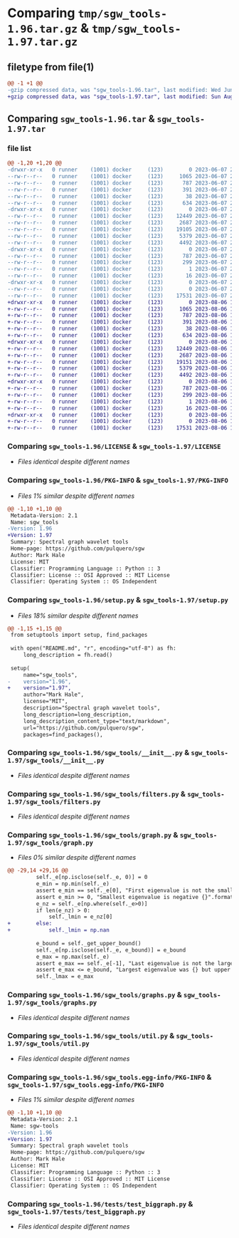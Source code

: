 # Comparing `tmp/sgw_tools-1.96.tar.gz` & `tmp/sgw_tools-1.97.tar.gz`

## filetype from file(1)

```diff
@@ -1 +1 @@
-gzip compressed data, was "sgw_tools-1.96.tar", last modified: Wed Jun  7 21:24:51 2023, max compression
+gzip compressed data, was "sgw_tools-1.97.tar", last modified: Sun Aug  6 12:30:17 2023, max compression
```

## Comparing `sgw_tools-1.96.tar` & `sgw_tools-1.97.tar`

### file list

```diff
@@ -1,20 +1,20 @@
-drwxr-xr-x   0 runner    (1001) docker     (123)        0 2023-06-07 21:24:51.275636 sgw_tools-1.96/
--rw-r--r--   0 runner    (1001) docker     (123)     1065 2023-06-07 21:24:20.000000 sgw_tools-1.96/LICENSE
--rw-r--r--   0 runner    (1001) docker     (123)      787 2023-06-07 21:24:51.275636 sgw_tools-1.96/PKG-INFO
--rw-r--r--   0 runner    (1001) docker     (123)      391 2023-06-07 21:24:20.000000 sgw_tools-1.96/README.md
--rw-r--r--   0 runner    (1001) docker     (123)       38 2023-06-07 21:24:51.275636 sgw_tools-1.96/setup.cfg
--rw-r--r--   0 runner    (1001) docker     (123)      634 2023-06-07 21:24:20.000000 sgw_tools-1.96/setup.py
-drwxr-xr-x   0 runner    (1001) docker     (123)        0 2023-06-07 21:24:51.275636 sgw_tools-1.96/sgw_tools/
--rw-r--r--   0 runner    (1001) docker     (123)    12449 2023-06-07 21:24:20.000000 sgw_tools-1.96/sgw_tools/__init__.py
--rw-r--r--   0 runner    (1001) docker     (123)     2687 2023-06-07 21:24:20.000000 sgw_tools-1.96/sgw_tools/filters.py
--rw-r--r--   0 runner    (1001) docker     (123)    19105 2023-06-07 21:24:20.000000 sgw_tools-1.96/sgw_tools/graph.py
--rw-r--r--   0 runner    (1001) docker     (123)     5379 2023-06-07 21:24:20.000000 sgw_tools-1.96/sgw_tools/graphs.py
--rw-r--r--   0 runner    (1001) docker     (123)     4492 2023-06-07 21:24:20.000000 sgw_tools-1.96/sgw_tools/util.py
-drwxr-xr-x   0 runner    (1001) docker     (123)        0 2023-06-07 21:24:51.275636 sgw_tools-1.96/sgw_tools.egg-info/
--rw-r--r--   0 runner    (1001) docker     (123)      787 2023-06-07 21:24:51.000000 sgw_tools-1.96/sgw_tools.egg-info/PKG-INFO
--rw-r--r--   0 runner    (1001) docker     (123)      299 2023-06-07 21:24:51.000000 sgw_tools-1.96/sgw_tools.egg-info/SOURCES.txt
--rw-r--r--   0 runner    (1001) docker     (123)        1 2023-06-07 21:24:51.000000 sgw_tools-1.96/sgw_tools.egg-info/dependency_links.txt
--rw-r--r--   0 runner    (1001) docker     (123)       16 2023-06-07 21:24:51.000000 sgw_tools-1.96/sgw_tools.egg-info/top_level.txt
-drwxr-xr-x   0 runner    (1001) docker     (123)        0 2023-06-07 21:24:51.275636 sgw_tools-1.96/tests/
--rw-r--r--   0 runner    (1001) docker     (123)        0 2023-06-07 21:24:20.000000 sgw_tools-1.96/tests/__init__.py
--rw-r--r--   0 runner    (1001) docker     (123)    17531 2023-06-07 21:24:20.000000 sgw_tools-1.96/tests/test_biggraph.py
+drwxr-xr-x   0 runner    (1001) docker     (123)        0 2023-08-06 12:30:17.395610 sgw_tools-1.97/
+-rw-r--r--   0 runner    (1001) docker     (123)     1065 2023-08-06 12:29:38.000000 sgw_tools-1.97/LICENSE
+-rw-r--r--   0 runner    (1001) docker     (123)      787 2023-08-06 12:30:17.395610 sgw_tools-1.97/PKG-INFO
+-rw-r--r--   0 runner    (1001) docker     (123)      391 2023-08-06 12:29:38.000000 sgw_tools-1.97/README.md
+-rw-r--r--   0 runner    (1001) docker     (123)       38 2023-08-06 12:30:17.395610 sgw_tools-1.97/setup.cfg
+-rw-r--r--   0 runner    (1001) docker     (123)      634 2023-08-06 12:29:38.000000 sgw_tools-1.97/setup.py
+drwxr-xr-x   0 runner    (1001) docker     (123)        0 2023-08-06 12:30:17.395610 sgw_tools-1.97/sgw_tools/
+-rw-r--r--   0 runner    (1001) docker     (123)    12449 2023-08-06 12:29:38.000000 sgw_tools-1.97/sgw_tools/__init__.py
+-rw-r--r--   0 runner    (1001) docker     (123)     2687 2023-08-06 12:29:38.000000 sgw_tools-1.97/sgw_tools/filters.py
+-rw-r--r--   0 runner    (1001) docker     (123)    19151 2023-08-06 12:29:38.000000 sgw_tools-1.97/sgw_tools/graph.py
+-rw-r--r--   0 runner    (1001) docker     (123)     5379 2023-08-06 12:29:38.000000 sgw_tools-1.97/sgw_tools/graphs.py
+-rw-r--r--   0 runner    (1001) docker     (123)     4492 2023-08-06 12:29:38.000000 sgw_tools-1.97/sgw_tools/util.py
+drwxr-xr-x   0 runner    (1001) docker     (123)        0 2023-08-06 12:30:17.395610 sgw_tools-1.97/sgw_tools.egg-info/
+-rw-r--r--   0 runner    (1001) docker     (123)      787 2023-08-06 12:30:17.000000 sgw_tools-1.97/sgw_tools.egg-info/PKG-INFO
+-rw-r--r--   0 runner    (1001) docker     (123)      299 2023-08-06 12:30:17.000000 sgw_tools-1.97/sgw_tools.egg-info/SOURCES.txt
+-rw-r--r--   0 runner    (1001) docker     (123)        1 2023-08-06 12:30:17.000000 sgw_tools-1.97/sgw_tools.egg-info/dependency_links.txt
+-rw-r--r--   0 runner    (1001) docker     (123)       16 2023-08-06 12:30:17.000000 sgw_tools-1.97/sgw_tools.egg-info/top_level.txt
+drwxr-xr-x   0 runner    (1001) docker     (123)        0 2023-08-06 12:30:17.395610 sgw_tools-1.97/tests/
+-rw-r--r--   0 runner    (1001) docker     (123)        0 2023-08-06 12:29:38.000000 sgw_tools-1.97/tests/__init__.py
+-rw-r--r--   0 runner    (1001) docker     (123)    17531 2023-08-06 12:29:38.000000 sgw_tools-1.97/tests/test_biggraph.py
```

### Comparing `sgw_tools-1.96/LICENSE` & `sgw_tools-1.97/LICENSE`

 * *Files identical despite different names*

### Comparing `sgw_tools-1.96/PKG-INFO` & `sgw_tools-1.97/PKG-INFO`

 * *Files 1% similar despite different names*

```diff
@@ -1,10 +1,10 @@
 Metadata-Version: 2.1
 Name: sgw_tools
-Version: 1.96
+Version: 1.97
 Summary: Spectral graph wavelet tools
 Home-page: https://github.com/pulquero/sgw
 Author: Mark Hale
 License: MIT
 Classifier: Programming Language :: Python :: 3
 Classifier: License :: OSI Approved :: MIT License
 Classifier: Operating System :: OS Independent
```

### Comparing `sgw_tools-1.96/setup.py` & `sgw_tools-1.97/setup.py`

 * *Files 18% similar despite different names*

```diff
@@ -1,15 +1,15 @@
 from setuptools import setup, find_packages
 
 with open("README.md", "r", encoding="utf-8") as fh:
     long_description = fh.read()
 
 setup(
     name="sgw_tools",
-    version="1.96",
+    version="1.97",
     author="Mark Hale",
     license="MIT",
     description="Spectral graph wavelet tools",
     long_description=long_description,
     long_description_content_type="text/markdown",
     url="https://github.com/pulquero/sgw",
     packages=find_packages(),
```

### Comparing `sgw_tools-1.96/sgw_tools/__init__.py` & `sgw_tools-1.97/sgw_tools/__init__.py`

 * *Files identical despite different names*

### Comparing `sgw_tools-1.96/sgw_tools/filters.py` & `sgw_tools-1.97/sgw_tools/filters.py`

 * *Files identical despite different names*

### Comparing `sgw_tools-1.96/sgw_tools/graph.py` & `sgw_tools-1.97/sgw_tools/graph.py`

 * *Files 0% similar despite different names*

```diff
@@ -29,14 +29,16 @@
         self._e[np.isclose(self._e, 0)] = 0
         e_min = np.min(self._e)
         assert e_min == self._e[0], "First eigenvalue is not the smallest"
         assert e_min >= 0, "Smallest eigenvalue is negative {}".format(e_min)
         e_nz = self._e[np.where(self._e>0)]
         if len(e_nz) > 0:
             self._lmin = e_nz[0]
+        else:
+            self._lmin = np.nan
 
         e_bound = self._get_upper_bound()
         self._e[np.isclose(self._e, e_bound)] = e_bound
         e_max = np.max(self._e)
         assert e_max == self._e[-1], "Last eigenvalue is not the largest"
         assert e_max <= e_bound, "Largest eigenvalue was {} but upper bound is {}".format(e_max, e_bound)
         self._lmax = e_max
```

### Comparing `sgw_tools-1.96/sgw_tools/graphs.py` & `sgw_tools-1.97/sgw_tools/graphs.py`

 * *Files identical despite different names*

### Comparing `sgw_tools-1.96/sgw_tools/util.py` & `sgw_tools-1.97/sgw_tools/util.py`

 * *Files identical despite different names*

### Comparing `sgw_tools-1.96/sgw_tools.egg-info/PKG-INFO` & `sgw_tools-1.97/sgw_tools.egg-info/PKG-INFO`

 * *Files 1% similar despite different names*

```diff
@@ -1,10 +1,10 @@
 Metadata-Version: 2.1
 Name: sgw-tools
-Version: 1.96
+Version: 1.97
 Summary: Spectral graph wavelet tools
 Home-page: https://github.com/pulquero/sgw
 Author: Mark Hale
 License: MIT
 Classifier: Programming Language :: Python :: 3
 Classifier: License :: OSI Approved :: MIT License
 Classifier: Operating System :: OS Independent
```

### Comparing `sgw_tools-1.96/tests/test_biggraph.py` & `sgw_tools-1.97/tests/test_biggraph.py`

 * *Files identical despite different names*

